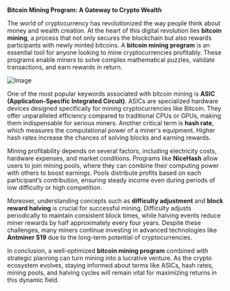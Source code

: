 **Bitcoin Mining Program: A Gateway to Crypto Wealth**

The world of cryptocurrency has revolutionized the way people think about money and wealth creation. At the heart of this digital revolution lies **bitcoin mining**, a process that not only secures the blockchain but also rewards participants with newly minted bitcoins. A **bitcoin mining program** is an essential tool for anyone looking to mine cryptocurrencies profitably. These programs enable miners to solve complex mathematical puzzles, validate transactions, and earn rewards in return.

![Image](https://github.com/user-attachments/assets/b8266eee-691e-4ee1-99ef-bfa10d234fd4)

One of the most popular keywords associated with bitcoin mining is **ASIC (Application-Specific Integrated Circuit)**. ASICs are specialized hardware devices designed specifically for mining cryptocurrencies like Bitcoin. They offer unparalleled efficiency compared to traditional CPUs or GPUs, making them indispensable for serious miners. Another critical term is **hash rate**, which measures the computational power of a miner's equipment. Higher hash rates increase the chances of solving blocks and earning rewards.

Mining profitability depends on several factors, including electricity costs, hardware expenses, and market conditions. Programs like **NiceHash** allow users to join mining pools, where they can combine their computing power with others to boost earnings. Pools distribute profits based on each participant’s contribution, ensuring steady income even during periods of low difficulty or high competition.

Moreover, understanding concepts such as **difficulty adjustment** and **block reward halving** is crucial for successful mining. Difficulty adjusts periodically to maintain consistent block times, while halving events reduce miner rewards by half approximately every four years. Despite these challenges, many miners continue investing in advanced technologies like **Antminer S19** due to the long-term potential of cryptocurrencies.

In conclusion, a well-optimized **bitcoin mining program** combined with strategic planning can turn mining into a lucrative venture. As the crypto ecosystem evolves, staying informed about terms like ASICs, hash rates, mining pools, and halving cycles will remain vital for maximizing returns in this dynamic field.